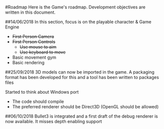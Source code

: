 #Roadmap
Here is the Game's roadmap.
Development objectives are written in this document.

##14/06/2018
In this section, focus is on the playable character & Game Engine
- ~~First Person Camera~~
- ~~First Person Controls~~
  - ~~Use mouse to aim~~
  - ~~Use keyboard to move~~
- Basic movement gym
- Basic rendering

##25/09/2018
3D models can now be imported in the game.
A packaging format has been developed for this and a tool has been written to packages files

Started to think about Windows port
- The code should compile
- The preferred renderer should be Direct3D (OpenGL should be allowed)

##06/10/2018
Bullet3 is integrated and a first draft of the debug renderer is now available.
It misses depth enabling support